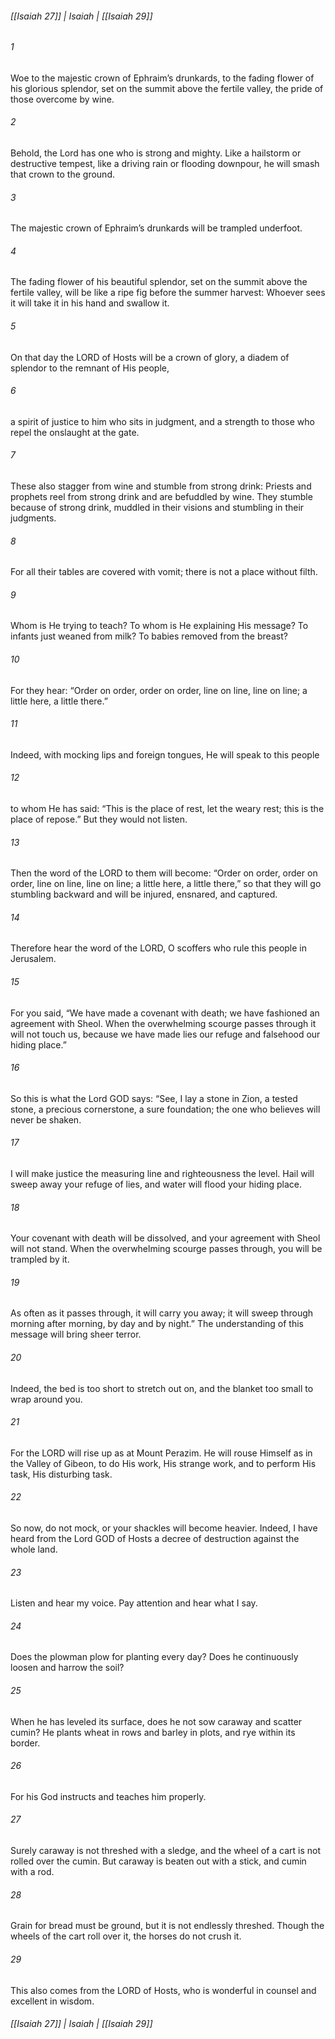 ###### [[Isaiah 27]] | Isaiah | [[Isaiah 29]]

###### 1
Woe to the majestic crown of Ephraim’s drunkards, to the fading flower of his glorious splendor, set on the summit above the fertile valley, the pride of those overcome by wine.
###### 2
Behold, the Lord has one who is strong and mighty. Like a hailstorm or destructive tempest, like a driving rain or flooding downpour, he will smash that crown to the ground.
###### 3
The majestic crown of Ephraim’s drunkards will be trampled underfoot.
###### 4
The fading flower of his beautiful splendor, set on the summit above the fertile valley, will be like a ripe fig before the summer harvest: Whoever sees it will take it in his hand and swallow it.
###### 5
On that day the LORD of Hosts will be a crown of glory, a diadem of splendor to the remnant of His people,
###### 6
a spirit of justice to him who sits in judgment, and a strength to those who repel the onslaught at the gate.
###### 7
These also stagger from wine and stumble from strong drink: Priests and prophets reel from strong drink and are befuddled by wine. They stumble because of strong drink, muddled in their visions and stumbling in their judgments.
###### 8
For all their tables are covered with vomit; there is not a place without filth.
###### 9
Whom is He trying to teach? To whom is He explaining His message? To infants just weaned from milk? To babies removed from the breast?
###### 10
For they hear: “Order on order, order on order, line on line, line on line; a little here, a little there.”
###### 11
Indeed, with mocking lips and foreign tongues, He will speak to this people
###### 12
to whom He has said: “This is the place of rest, let the weary rest; this is the place of repose.” But they would not listen.
###### 13
Then the word of the LORD to them will become: “Order on order, order on order, line on line, line on line; a little here, a little there,” so that they will go stumbling backward and will be injured, ensnared, and captured.
###### 14
Therefore hear the word of the LORD, O scoffers who rule this people in Jerusalem.
###### 15
For you said, “We have made a covenant with death; we have fashioned an agreement with Sheol. When the overwhelming scourge passes through it will not touch us, because we have made lies our refuge and falsehood our hiding place.”
###### 16
So this is what the Lord GOD says: “See, I lay a stone in Zion, a tested stone, a precious cornerstone, a sure foundation; the one who believes will never be shaken.
###### 17
I will make justice the measuring line and righteousness the level. Hail will sweep away your refuge of lies, and water will flood your hiding place.
###### 18
Your covenant with death will be dissolved, and your agreement with Sheol will not stand. When the overwhelming scourge passes through, you will be trampled by it.
###### 19
As often as it passes through, it will carry you away; it will sweep through morning after morning, by day and by night.” The understanding of this message will bring sheer terror.
###### 20
Indeed, the bed is too short to stretch out on, and the blanket too small to wrap around you.
###### 21
For the LORD will rise up as at Mount Perazim. He will rouse Himself as in the Valley of Gibeon, to do His work, His strange work, and to perform His task, His disturbing task.
###### 22
So now, do not mock, or your shackles will become heavier. Indeed, I have heard from the Lord GOD of Hosts a decree of destruction against the whole land.
###### 23
Listen and hear my voice. Pay attention and hear what I say.
###### 24
Does the plowman plow for planting every day? Does he continuously loosen and harrow the soil?
###### 25
When he has leveled its surface, does he not sow caraway and scatter cumin? He plants wheat in rows and barley in plots, and rye within its border.
###### 26
For his God instructs and teaches him properly.
###### 27
Surely caraway is not threshed with a sledge, and the wheel of a cart is not rolled over the cumin. But caraway is beaten out with a stick, and cumin with a rod.
###### 28
Grain for bread must be ground, but it is not endlessly threshed. Though the wheels of the cart roll over it, the horses do not crush it.
###### 29
This also comes from the LORD of Hosts, who is wonderful in counsel and excellent in wisdom.

###### [[Isaiah 27]] | Isaiah | [[Isaiah 29]]
